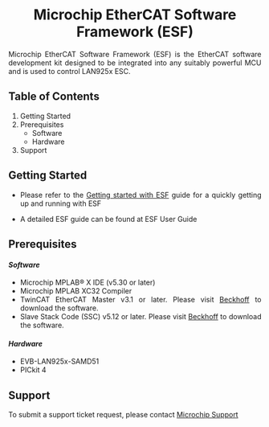 # <div align="center">**Microchip EtherCAT Software Framework (ESF**)</div>

<div align="justify">Microchip EtherCAT Software Framework (ESF) is the EtherCAT software development kit designed to be integrated into any suitably powerful MCU and is used to control LAN925x ESC.

## **Table of Contents**

1.	 Getting Started
2.  Prerequisites
	-	Software
	-	Hardware
3. Support

## **Getting Started**
 - Please refer to the [Getting started with ESF](http://ww1.microchip.com/downloads/en/DeviceDoc/EtherCAT-Software-Framework-Quick-Start-Guide-50003046A.pdf) guide for a quickly getting up and running with ESF

- A detailed ESF guide can be found at ESF User Guide

## **Prerequisites**

#### ***Software***
-	Microchip MPLAB® X IDE (v5.30 or later)
-	Microchip MPLAB XC32 Compiler
-	TwinCAT EtherCAT Master v3.1 or later. Please visit [Beckhoff](www.Beckhoff.com) to download the software.
-	Slave Stack Code (SSC) v5.12 or later. Please visit [Beckhoff](www.Beckhoff.com) to download the software.

#### ***Hardware***
-	EVB-LAN925x-SAMD51
-	PICkit 4

## **Support**
To submit a support ticket request, please contact [Microchip Support](support.microchip.com)
</div>
